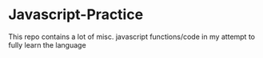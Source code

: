 # Javascript-Practice
This repo contains a lot of misc. javascript functions/code in my attempt to fully learn the language
